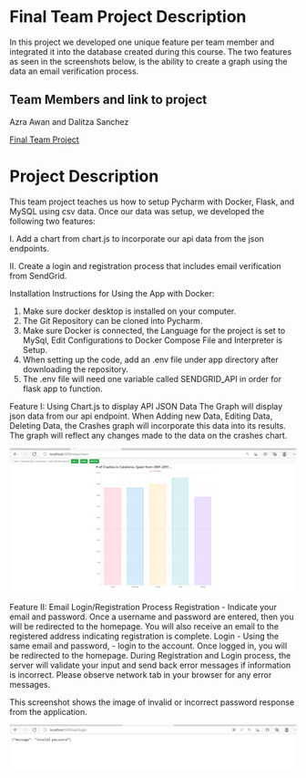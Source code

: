 # Final Team Project Description 
In this project we developed one unique feature per team member and integrated it into the database created 
during this course. The two features as seen in the screenshots below, is the ability to create a graph using the data
an email verification process. 

## Team Members and link to project
Azra Awan and Dalitza Sanchez

[Final Team Project](https://github.com/afa48/FinalTeamProject/tree/master)

# Project Description 
This team project teaches us how to setup Pycharm with Docker, Flask, and MySQL using csv data.
Once our data was setup, we developed the following two features:

I. Add a chart from chart.js to incorporate our api data from the json endpoints. 

II. Create a login and registration process that includes email verification from SendGrid. 

Installation Instructions for Using the App with Docker:
1. Make sure docker desktop is installed on your computer.
2. The Git Repository can be cloned into Pycharm. 
3. Make sure Docker is connected, the Language for the project is set to MySql, Edit Configurations to Docker Compose File and Interpreter is Setup. 
4. When setting up the code, add an .env file under app directory after downloading the repository. 
5. The .env file will need one variable called SENDGRID_API in order for flask app to function. 

Feature I: Using Chart.js to display API JSON Data 
The Graph will display json data from our api endpoint. 
When Adding new Data, Editing Data, Deleting Data, the Crashes graph will incorporate this data into its results. 
The graph will reflect any changes made to the data on the crashes chart. 

![login](screenshots/chart.png)

Feature II: Email Login/Registration Process
Registration - Indicate your email and password. 
Once a username and password are entered, then you will be redirected to the homepage. 
You will also receive an email to the registered address indicating registration is complete. 
Login - Using the same email and password, - login to the account. 
Once logged in, you will be redirected to the homepage. 
During Registration and Login process, the server will validate your input and send back error messages if information is incorrect. 
Please observe network tab in your browser for any error messages. 


This screenshot shows the image of invalid or incorrect password response from the application.  

![other image](screenshots/invalid_password.png)

